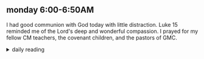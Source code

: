 ## monday 6:00-6:50AM

I had good communion with God today with little distraction. Luke 15 reminded me of the Lord's deep and wonderful compassion. I prayed for my fellow CM teachers, the covenant children, and the pastors of GMC.

<details markdown="1">
<summary>daily reading</summary>

| {{ page.date | date: "%B %-d, %Y" }} |
| :-------------: |
| [1 Chron. 29; 2 Pet. 3; Mic. 6; Luke 15]({% link _Bible/Bible-year-1.md %}) |
| [WCF Chapter 8]({% link _wcf/wcf-month-1.md %}) |
| [The Nicene Creed](https://threeforms.org/the-nicene-creed/) |

</details>
